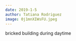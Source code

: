 ```yaml
---
date: 2019-1-5
author: Tatiana Rodriguez
image: 0j1mnXIWsFU.jpeg
---
```

bricked building during daytime